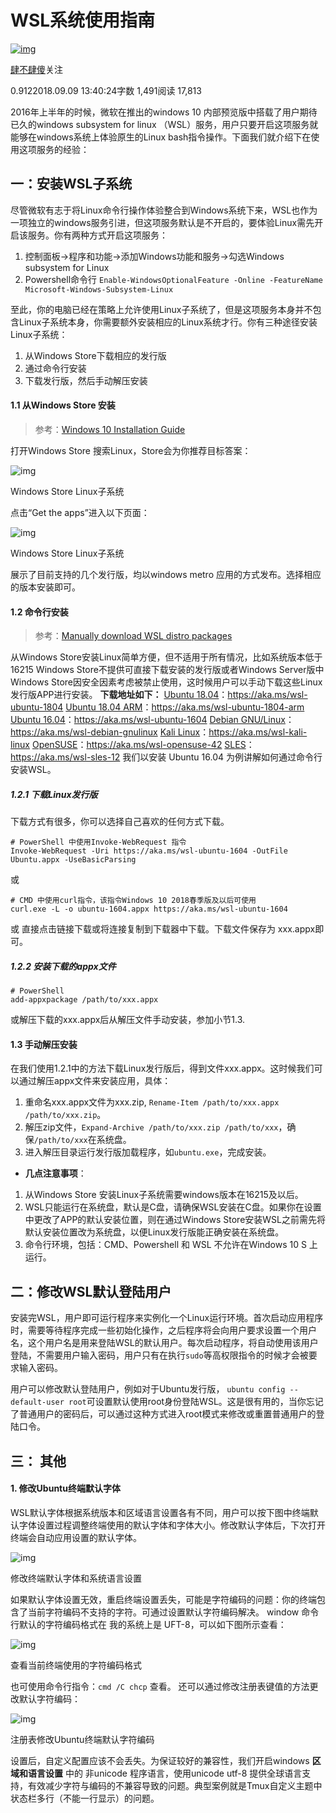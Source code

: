 # WSL系统使用指南

[![img](https://upload.jianshu.io/users/upload_avatars/2875616/a806c90b-f8a9-4665-81a7-82096df4b2b8.png?imageMogr2/auto-orient/strip|imageView2/1/w/96/h/96/format/webp)](https://www.jianshu.com/u/f9e2d952e70a)

[肆不肆傻](https://www.jianshu.com/u/f9e2d952e70a)关注

0.9122018.09.09 13:40:24字数 1,491阅读 17,813

2016年上半年的时候，微软在推出的windows 10 内部预览版中搭载了用户期待已久的windows subsystem for linux （WSL）服务，用户只要开启这项服务就能够在windows系统上体验原生的Linux bash指令操作。下面我们就介绍下在使用这项服务的经验：

## 一：安装WSL子系统

尽管微软有志于将Linux命令行操作体验整合到Windows系统下来，WSL也作为一项独立的windows服务引进，但这项服务默认是不开启的，要体验Linux需先开启该服务。你有两种方式开启这项服务：

1. 控制面板->程序和功能->添加Windows功能和服务->勾选Windows subsystem for Linux
2. Powershell命令行 `Enable-WindowsOptionalFeature -Online -FeatureName Microsoft-Windows-Subsystem-Linux`

至此，你的电脑已经在策略上允许使用Linux子系统了，但是这项服务本身并不包含Linux子系统本身，你需要额外安装相应的Linux系统才行。你有三种途径安装Linux子系统：

1. 从Windows Store下载相应的发行版
2. 通过命令行安装
3. 下载发行版，然后手动解压安装

#### 1.1 从Windows Store 安装

> 参考：[Windows 10 Installation Guide](https://docs.microsoft.com/en-us/windows/wsl/install-win10)

打开Windows Store 搜索Linux，Store会为你推荐目标答案：



![img](https://upload-images.jianshu.io/upload_images/2875616-965d6bcba42172ad.png?imageMogr2/auto-orient/strip|imageView2/2/w/1155/format/webp)

Windows Store Linux子系统



点击“Get the apps”进入以下页面：



![img](https://upload-images.jianshu.io/upload_images/2875616-a8c33445e8d68b22.png?imageMogr2/auto-orient/strip|imageView2/2/w/1150/format/webp)

Windows Store Linux子系统


展示了目前支持的几个发行版，均以windows metro 应用的方式发布。选择相应的版本安装即可。

#### 1.2 命令行安装

> 参考：[Manually download WSL distro packages](https://docs.microsoft.com/en-us/windows/wsl/install-manual)

从Windows Store安装Linux简单方便，但不适用于所有情况，比如系统版本低于16215 Windows Store不提供可直接下载安装的发行版或者Windows Server版中Windows Store因安全因素考虑被禁止使用，这时候用户可以手动下载这些Linux 发行版APP进行安装。
**下载地址如下：**
[Ubuntu 18.04](https://aka.ms/wsl-ubuntu-1804)：https://aka.ms/wsl-ubuntu-1804
[Ubuntu 18.04 ARM](https://aka.ms/wsl-ubuntu-1804-arm)：https://aka.ms/wsl-ubuntu-1804-arm
[Ubuntu 16.04](https://aka.ms/wsl-ubuntu-1604)：https://aka.ms/wsl-ubuntu-1604
[Debian GNU/Linux](https://aka.ms/wsl-debian-gnulinux)：https://aka.ms/wsl-debian-gnulinux
[Kali Linux](https://aka.ms/wsl-kali-linux)：https://aka.ms/wsl-kali-linux
[OpenSUSE](https://aka.ms/wsl-opensuse-42)：https://aka.ms/wsl-opensuse-42
[SLES](https://aka.ms/wsl-sles-12)：https://aka.ms/wsl-sles-12
我们以安装 Ubuntu 16.04 为例讲解如何通过命令行安装WSL。

##### 1.2.1 下载Linux发行版

下载方式有很多，你可以选择自己喜欢的任何方式下载。



```shell
# PowerShell 中使用Invoke-WebRequest 指令
Invoke-WebRequest -Uri https://aka.ms/wsl-ubuntu-1604 -OutFile Ubuntu.appx -UseBasicParsing
```

或



```shell
# CMD 中使用curl指令，该指令Windows 10 2018春季版及以后可使用
curl.exe -L -o ubuntu-1604.appx https://aka.ms/wsl-ubuntu-1604
```

或 直接点击链接下载或将连接复制到下载器中下载。下载文件保存为 xxx.appx即可。

##### 1.2.2 安装下载的appx文件



```shell
# PowerShell 
add-appxpackage /path/to/xxx.appx
```

或解压下载的xxx.appx后从解压文件手动安装，参加小节1.3.

#### 1.3 手动解压安装

在我们使用1.2.1中的方法下载Linux发行版后，得到文件xxx.appx。这时候我们可以通过解压appx文件来安装应用，具体：

1. 重命名xxx.appx文件为xxx.zip, `Rename-Item /path/to/xxx.appx /path/to/xxx.zip`。
2. 解压zip文件，`Expand-Archive /path/to/xxx.zip /path/to/xxx`，确保`/path/to/xxx`在系统盘。
3. 进入解压目录运行发行版加载程序，如`ubuntu.exe`，完成安装。

- **几点注意事项**：

1. 从Windows Store 安装Linux子系统需要windows版本在16215及以后。
2. WSL只能运行在系统盘，默认是C盘，请确保WSL安装在C盘。如果你在设置中更改了APP的默认安装位置，则在通过Windows Store安装WSL之前需先将默认安装位置改为系统盘，以便Linux发行版能正确安装在系统盘。
3. 命令行环境，包括：CMD、Powershell 和 WSL 不允许在Windows 10 S 上运行。

## 二：修改WSL默认登陆用户

安装完WSL，用户即可运行程序来实例化一个Linux运行环境。首次启动应用程序时，需要等待程序完成一些初始化操作，之后程序将会向用户要求设置一个用户名，这个用户名是用来登陆WSL的默认用户。每次启动程序，将自动使用该用户登陆，不需要用户输入密码，用户只有在执行`sudo`等高权限指令的时候才会被要求输入密码。

用户可以修改默认登陆用户，例如对于Ubuntu发行版， `ubuntu config --default-user root`可设置默认使用root身份登陆WSL。这是很有用的，当你忘记了普通用户的密码后，可以通过这种方式进入root模式来修改或重置普通用户的登陆口令。

## 三： 其他

#### 1. 修改Ubuntu终端默认字体

WSL默认字体根据系统版本和区域语言设置各有不同，用户可以按下图中终端默认字体设置过程调整终端使用的默认字体和字体大小。修改默认字体后，下次打开终端会自动应用设置的默认字体。



![img](https://upload-images.jianshu.io/upload_images/2875616-0c35037af5db0861.jpg?imageMogr2/auto-orient/strip|imageView2/2/w/1138/format/webp)

修改终端默认字体和系统语言设置

如果默认字体设置无效，重启终端设置丢失，可能是字符编码的问题：你的终端包含了当前字符编码不支持的字符。可通过设置默认字符编码解决。
window 命令行默认的字符编码格式在 我的系统上是 UFT-8，可以如下图所示查看：

![img](https://upload-images.jianshu.io/upload_images/2875616-c19ec33511ac7a8c.png?imageMogr2/auto-orient/strip|imageView2/2/w/730/format/webp)

查看当前终端使用的字符编码格式


也可使用命令行指令：`cmd /C chcp` 查看。
还可以通过修改注册表键值的方法更改默认字符编码：

![img](https://upload-images.jianshu.io/upload_images/2875616-8e977bd3ea2c19a9.png?imageMogr2/auto-orient/strip|imageView2/2/w/778/format/webp)

注册表修改Ubuntu终端默认字符编码



设置后，自定义配置应该不会丢失。为保证较好的兼容性，我们开启windows **区域和语言设置** 中的 非unicode 程序语言，使用unicode utf-8 提供全球语言支持，有效减少字符与编码的不兼容导致的问题。典型案例就是Tmux自定义主题中状态栏多行（不能一行显示）的问题。
